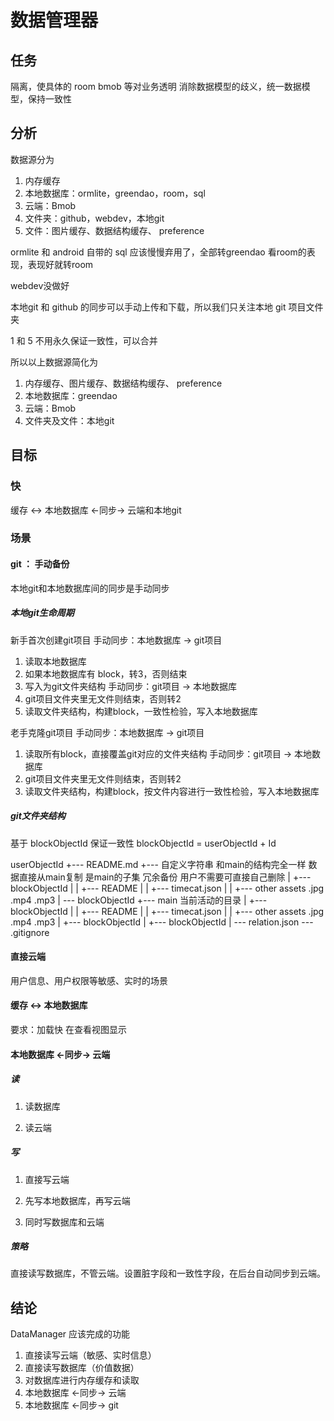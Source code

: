 # 数据管理器

## 任务

隔离，使具体的 room bmob 等对业务透明
消除数据模型的歧义，统一数据模型，保持一致性

## 分析

数据源分为
1. 内存缓存
2. 本地数据库：ormlite，greendao，room，sql
3. 云端：Bmob
4. 文件夹：github，webdev，本地git
5. 文件：图片缓存、数据结构缓存、 preference

ormlite 和 android 自带的 sql 应该慢慢弃用了，全部转greendao
看room的表现，表现好就转room

webdev没做好

本地git 和 github 的同步可以手动上传和下载，所以我们只关注本地 git 项目文件夹

1 和 5 不用永久保证一致性，可以合并

所以以上数据源简化为

1. 内存缓存、图片缓存、数据结构缓存、 preference
2. 本地数据库：greendao
3. 云端：Bmob
4. 文件夹及文件：本地git

## 目标

### 快

缓存 <-> 本地数据库 <-同步-> 云端和本地git

### 场景

#### git ： 手动备份

本地git和本地数据库间的同步是手动同步

##### 本地git生命周期

新手首次创建git项目
手动同步：本地数据库 -> git项目
1. 读取本地数据库
2. 如果本地数据库有 block，转3，否则结束
3. 写入为git文件夹结构
手动同步：git项目 -> 本地数据库
1. git项目文件夹里无文件则结束，否则转2
2. 读取文件夹结构，构建block，一致性检验，写入本地数据库


老手克隆git项目
手动同步：本地数据库 -> git项目
1. 读取所有block，直接覆盖git对应的文件夹结构
手动同步：git项目 -> 本地数据库
1. git项目文件夹里无文件则结束，否则转2
2. 读取文件夹结构，构建block，按文件内容进行一致性检验，写入本地数据库

##### git文件夹结构

基于 blockObjectId 保证一致性
blockObjectId = userObjectId + Id

userObjectId
+--- README.md
+--- 自定义字符串 和main的结构完全一样 数据直接从main复制 是main的子集 冗余备份 用户不需要可直接自己删除
|    +--- blockObjectId
|    |    +--- README
|    |    +--- timecat.json 
|    |    +--- other assets .jpg .mp4 .mp3
|    \--- blockObjectId
+--- main 当前活动的目录
|    +--- blockObjectId
|    |    +--- README
|    |    +--- timecat.json 
|    |    +--- other assets .jpg .mp4 .mp3
|    +--- blockObjectId
|    +--- blockObjectId
|    \--- relation.json
\--- .gitignore

#### 直接云端

用户信息、用户权限等敏感、实时的场景

#### 缓存 <-> 本地数据库

要求：加载快 在查看视图显示

#### 本地数据库 <-同步-> 云端

##### 读

1. 读数据库

2. 读云端

##### 写

1. 直接写云端

2. 先写本地数据库，再写云端

3. 同时写数据库和云端

##### 策略

直接读写数据库，不管云端。设置脏字段和一致性字段，在后台自动同步到云端。

## 结论

DataManager 应该完成的功能
1. 直接读写云端（敏感、实时信息）
2. 直接读写数据库（价值数据）
3. 对数据库进行内存缓存和读取
4. 本地数据库 <-同步-> 云端
5. 本地数据库 <-同步-> git



